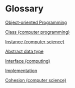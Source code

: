 # Glossary

[Object-oriented Programming](https://en.wikipedia.org/wiki/Object-oriented_programming)

[Class (computer programming)](https://en.wikipedia.org/wiki/Class_(computer_programming))

[Instance (computer science)](https://en.wikipedia.org/wiki/Instance_(computer_science))

[Abstract data type](https://en.wikipedia.org/wiki/Abstract_data_type)

[Interface (computing)](https://en.wikipedia.org/wiki/Interface_(computing))

[Implementation](https://en.wikipedia.org/wiki/Implementation#Computer_science)

[Cohesion (computer science)](https://en.wikipedia.org/wiki/Cohesion_(computer_science))